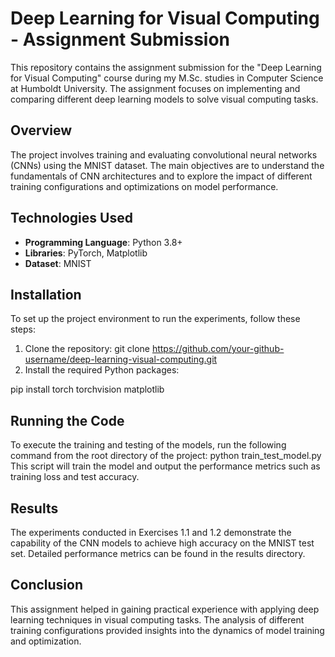 # Deep Learning for Visual Computing - Assignment Submission

This repository contains the assignment submission for the "Deep Learning for Visual Computing" course during my M.Sc. studies in Computer Science at Humboldt University. The assignment focuses on implementing and comparing different deep learning models to solve visual computing tasks.

## Overview

The project involves training and evaluating convolutional neural networks (CNNs) using the MNIST dataset. The main objectives are to understand the fundamentals of CNN architectures and to explore the impact of different training configurations and optimizations on model performance.

## Technologies Used

- **Programming Language**: Python 3.8+
- **Libraries**: PyTorch, Matplotlib
- **Dataset**: MNIST

## Installation

To set up the project environment to run the experiments, follow these steps:

1. Clone the repository:
   git clone https://github.com/your-github-username/deep-learning-visual-computing.git
2. Install the required Python packages:
   
  pip install torch torchvision matplotlib
  
## Running the Code
To execute the training and testing of the models, run the following command from the root directory of the project:
python train_test_model.py
This script will train the model and output the performance metrics such as training loss and test accuracy.
## Results
The experiments conducted in Exercises 1.1 and 1.2 demonstrate the capability of the CNN models to achieve high accuracy on the MNIST test set. Detailed performance metrics can be found in the results directory.
## Conclusion

This assignment helped in gaining practical experience with applying deep learning techniques in visual computing tasks. The analysis of different training configurations provided insights into the dynamics of model training and optimization.



